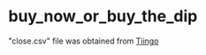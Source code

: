 # buy_now_or_buy_the_dip

"close.csv" file was obtained from [Tiingo](https://github.com/hydrosquall/tiingo-python)
